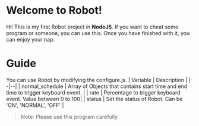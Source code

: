 # Welcome to Robot!

Hi! This is my first Robot project in **NodeJS**. If you want to cheat some program or someone, you can use this. Once you have finished with it, you can enjoy your nap.


# Guide
You can use Robot by modifying the configure.js.
| Variable | Description |
|--|--|
| normal_schedule | Array of Objects that contains start time and end time to trigger keyboard event. |
| rate | Percentage to trigger keyboard event. Value between 0 to 100|
| status | Set the status of Robot. Can be 'ON', 'NORMAL', 'OFF' |

> Note: Please use this program carefully.
